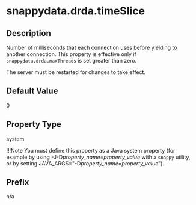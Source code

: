 # snappydata.drda.timeSlice

## Description

Number of milliseconds that each connection uses before yielding to another connection. This property is effective only if `snappydata.drda.maxThreads` is set greater than zero.

The server must be restarted for changes to take effect.

## Default Value

0

## Property Type

system 

!!!Note 
	You must define this property as a Java system property (for example by using -J-D*property\_name*=*property\_value* with a `snappy` utility, or by setting JAVA\_ARGS="-D*property\_name*=*property\_value*").</p>

## Prefix

n/a
